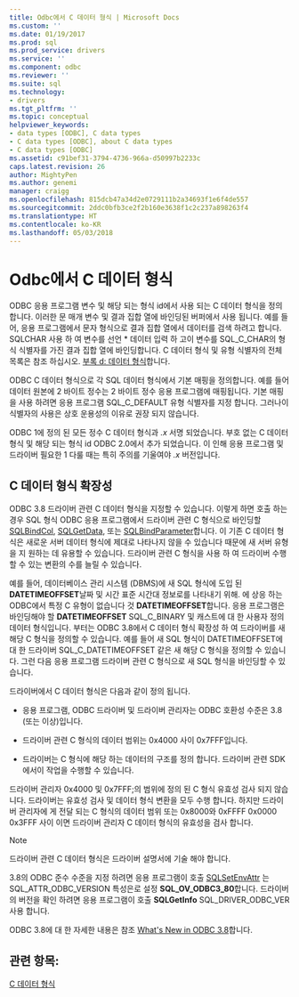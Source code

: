 ```yaml
---
title: Odbc에서 C 데이터 형식 | Microsoft Docs
ms.custom: ''
ms.date: 01/19/2017
ms.prod: sql
ms.prod_service: drivers
ms.service: ''
ms.component: odbc
ms.reviewer: ''
ms.suite: sql
ms.technology:
- drivers
ms.tgt_pltfrm: ''
ms.topic: conceptual
helpviewer_keywords:
- data types [ODBC], C data types
- C data types [ODBC], about C data types
- C data types [ODBC]
ms.assetid: c91bef31-3794-4736-966a-d50997b2233c
caps.latest.revision: 26
author: MightyPen
ms.author: genemi
manager: craigg
ms.openlocfilehash: 815dcb47a34d2e0729111b2a34693f1e6f4de557
ms.sourcegitcommit: 2ddc0bfb3ce2f2b160e3638f1c2c237a898263f4
ms.translationtype: HT
ms.contentlocale: ko-KR
ms.lasthandoff: 05/03/2018
---
```

# <a name="c-data-types-in-odbc"></a>Odbc에서 C 데이터 형식
ODBC 응용 프로그램 변수 및 해당 되는 형식 id에서 사용 되는 C 데이터 형식을 정의 합니다. 이러한 문 매개 변수 및 결과 집합 열에 바인딩된 버퍼에서 사용 됩니다. 예를 들어, 응용 프로그램에서 문자 형식으로 결과 집합 열에서 데이터를 검색 하려고 합니다. SQLCHAR 사용 하 여 변수를 선언 * 데이터 입력 하 고이 변수를 SQL_C_CHAR의 형식 식별자를 가진 결과 집합 열에 바인딩합니다. C 데이터 형식 및 유형 식별자의 전체 목록은 참조 하십시오. [부록 d: 데이터 형식](../../../odbc/reference/appendixes/appendix-d-data-types.md)합니다.  
  
 ODBC C 데이터 형식으로 각 SQL 데이터 형식에서 기본 매핑을 정의합니다. 예를 들어 데이터 원본에 2 바이트 정수는 2 바이트 정수 응용 프로그램에 매핑됩니다. 기본 매핑을 사용 하려면 응용 프로그램 SQL_C_DEFAULT 유형 식별자를 지정 합니다. 그러나이 식별자의 사용은 상호 운용성의 이유로 권장 되지 않습니다.  
  
 ODBC 1에 정의 된 모든 정수 C 데이터 형식과 *.x* 서명 되었습니다. 부호 없는 C 데이터 형식 및 해당 되는 형식 id ODBC 2.0에서 추가 되었습니다. 이 인해 응용 프로그램 및 드라이버 필요한 1 다룰 때는 특히 주의를 기울여야 *.x* 버전입니다.  
  
## <a name="c-data-type-extensibility"></a>C 데이터 형식 확장성  
 ODBC 3.8 드라이버 관련 C 데이터 형식을 지정할 수 있습니다. 이렇게 하면 호출 하는 경우 SQL 형식 ODBC 응용 프로그램에서 드라이버 관련 C 형식으로 바인딩할 [SQLBindCol](../../../odbc/reference/syntax/sqlbindcol-function.md), [SQLGetData](../../../odbc/reference/syntax/sqlgetdata-function.md), 또는 [SQLBindParameter](../../../odbc/reference/syntax/sqlbindparameter-function.md)합니다. 이 기존 C 데이터 형식은 새로운 서버 데이터 형식에 제대로 나타나지 않을 수 있습니다 때문에 새 서버 유형을 지 원하는 데 유용할 수 있습니다. 드라이버 관련 C 형식을 사용 하 여 드라이버 수행할 수 있는 변환의 수를 늘릴 수 있습니다.  
  
 예를 들어, 데이터베이스 관리 시스템 (DBMS)에 새 SQL 형식에 도입 된 **DATETIMEOFFSET**날짜 및 시간 표준 시간대 정보로를 나타내기 위해. 에 상응 하는 ODBC에서 특정 C 유형이 없습니다 것 **DATETIMEOFFSET**합니다. 응용 프로그램은 바인딩해야 할 **DATETIMEOFFSET** SQL_C_BINARY 및 캐스트에 대 한 사용자 정의 데이터 형식입니다. 부터는 ODBC 3.8에서 C 데이터 형식 확장성 하 여 드라이버를 새 해당 C 형식을 정의할 수 있습니다. 예를 들어 새 SQL 형식이 DATETIMEOFFSET에 대 한 드라이버 SQL_C_DATETIMEOFFSET 같은 새 해당 C 형식을 정의할 수 있습니다. 그런 다음 응용 프로그램 드라이버 관련 C 형식으로 새 SQL 형식을 바인딩할 수 있습니다.  
  
 드라이버에서 C 데이터 형식은 다음과 같이 정의 됩니다.  
  
-   응용 프로그램, ODBC 드라이버 및 드라이버 관리자는 ODBC 호환성 수준은 3.8 (또는 이상)입니다.  
  
-   드라이버 관련 C 형식의 데이터 범위는 0x4000 사이 0x7FFF입니다.  
  
-   드라이버는 C 형식에 해당 하는 데이터의 구조를 정의 합니다.  드라이버 관련 SDK에서이 작업을 수행할 수 있습니다.  
  
 드라이버 관리자 0x4000 및 0x7FFF;의 범위에 정의 된 C 형식 유효성 검사 되지 않습니다. 드라이버는 유효성 검사 및 데이터 형식 변환을 모두 수행 합니다. 하지만 드라이버 관리자에 게 전달 되는 C 형식의 데이터 범위 또는 0x8000와 0xFFFF 0x0000 0x3FFF 사이 이면 드라이버 관리자 C 데이터 형식의 유효성을 검사 합니다.  
  
> [!NOTE]  
>  드라이버 관련 C 데이터 형식은 드라이버 설명서에 기술 해야 합니다.  
  
 3.8의 ODBC 준수 수준을 지정 하려면 응용 프로그램이 호출 [SQLSetEnvAttr](../../../odbc/reference/syntax/sqlsetenvattr-function.md) 는 SQL_ATTR_ODBC_VERSION 특성은로 설정 **SQL_OV_ODBC3_80**합니다. 드라이버의 버전을 확인 하려면 응용 프로그램이 호출 **SQLGetInfo** SQL_DRIVER_ODBC_VER 사용 합니다.  
  
 ODBC 3.8에 대 한 자세한 내용은 참조 [What's New in ODBC 3.8](../../../odbc/reference/what-s-new-in-odbc-3-8.md)합니다.  
  
## <a name="see-also"></a>관련 항목:  
 [C 데이터 형식](../../../odbc/reference/appendixes/c-data-types.md)
